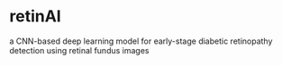 # retinAI
a CNN-based deep learning model for early-stage diabetic retinopathy detection using retinal fundus images
